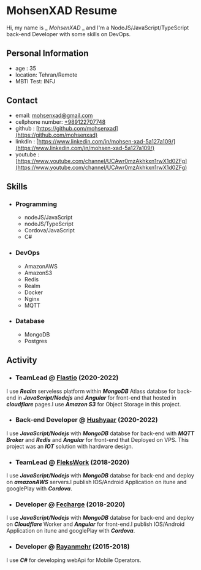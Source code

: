 # MohsenXAD Resume

Hi, my name is _ _MohsenXAD_ _ and I'm a NodeJS/JavaScript/TypeScript back-end Developer with some skills on DevOps.

## Personal Information

- age : 35
- location: Tehran/Remote
- MBTI Test: INFJ

## Contact

- email: [mohsenxad@gmail.com](mailto:mohsenxad@gmail.com)
- cellphone number: [+989122707748](tel:+989122707748)
- github : [https://github.com/mohsenxad](https://github.com/mohsenxad)
- linkdin : [https://www.linkedin.com/in/mohsen-xad-5a127a109/](https://www.linkedin.com/in/mohsen-xad-5a127a109/)
- youtube : [https://www.youtube.com/channel/UCAwr0mzAkhkxn1rwX1d0ZFg](https://www.youtube.com/channel/UCAwr0mzAkhkxn1rwX1d0ZFg)


## Skills

- ### Programming

  - nodeJS/JavaScript
  - nodeJS/TypeScript
  - Cordova/JavaScript
  - C#

- ### DevOps

  - AmazonAWS
  - AmazonS3
  - Redis
  - Realm
  - Docker
  - Nginx
  - MQTT
 
- ### Database

  - MongoDB
  - Postgres



## Activity

- ### TeamLead @ [Flastio](https://flastio.com/) (2020-2022)

I use ***Realm*** serveless platform within ***MongoDB*** Atlass databse for back-end in ***JavaScript/Nodejs*** and ***Angular*** for front-end that hosted in ***cloudflare*** pages.I use ***Amazon S3*** for Object Storage in this project.

- ### Back-end Developer @ [Hushyaar](https://hushyaar.ir) (2020-2022)

I use ***JavaScript/Nodejs*** with ***MongoDB*** databse for back-end with ***MQTT Broker*** and ***Redis*** and ***Angular*** for front-end that Deployed on VPS.
This project was an ***IOT*** solution with hardware design.

- ### TeamLead @ [FleksWork](https://flekswork.com/) (2018-2020)

I use ***JavaScript/Nodejs*** with ***MongoDB*** databse for back-end and deploy on ***amazonAWS*** servers.I publish IOS/Android Application on itune and googlePlay with ***Cordova***.

- ### Developer @ [Fecharge](https://fecharge.ir) (2018-2020)

I use ***JavaScript/Nodejs*** with ***MongoDB*** databse for back-end and deploy on ***Cloudflare*** Worker and ***Angular*** for front-end.I publish IOS/Android Application on itune and googlePlay with ***Cordova***.

- ### Developer @ [Rayanmehr](https://www.rayanmehr.co.ir/) (2015-2018)

I use ***C#*** for developing webApi for Mobile Operators.
